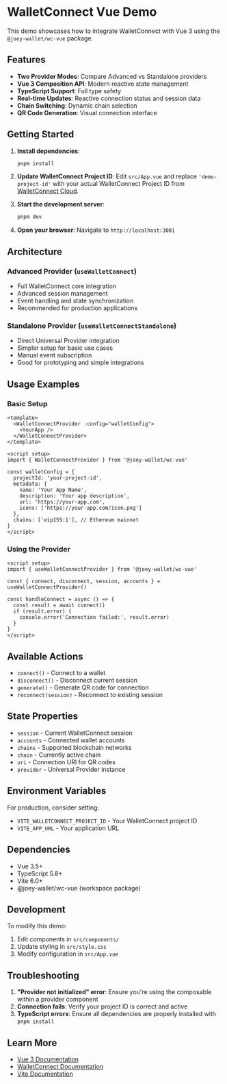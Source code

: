 # WalletConnect Vue Demo

This demo showcases how to integrate WalletConnect with Vue 3 using the `@joey-wallet/wc-vue` package.

## Features

- **Two Provider Modes**: Compare Advanced vs Standalone providers
- **Vue 3 Composition API**: Modern reactive state management
- **TypeScript Support**: Full type safety
- **Real-time Updates**: Reactive connection status and session data
- **Chain Switching**: Dynamic chain selection
- **QR Code Generation**: Visual connection interface

## Getting Started

1. **Install dependencies**:
   ```bash
   pnpm install
   ```

2. **Update WalletConnect Project ID**:
   Edit `src/App.vue` and replace `'demo-project-id'` with your actual WalletConnect Project ID from [WalletConnect Cloud](https://cloud.walletconnect.com/).

3. **Start the development server**:
   ```bash
   pnpm dev
   ```

4. **Open your browser**:
   Navigate to `http://localhost:3001`

## Architecture

### Advanced Provider (`useWalletConnect`)
- Full WalletConnect core integration
- Advanced session management
- Event handling and state synchronization
- Recommended for production applications

### Standalone Provider (`useWalletConnectStandalone`)
- Direct Universal Provider integration
- Simpler setup for basic use cases
- Manual event subscription
- Good for prototyping and simple integrations

## Usage Examples

### Basic Setup

```vue
<template>
  <WalletConnectProvider :config="walletConfig">
    <YourApp />
  </WalletConnectProvider>
</template>

<script setup>
import { WalletConnectProvider } from '@joey-wallet/wc-vue'

const walletConfig = {
  projectId: 'your-project-id',
  metadata: {
    name: 'Your App Name',
    description: 'Your app description',
    url: 'https://your-app.com',
    icons: ['https://your-app.com/icon.png']
  },
  chains: ['eip155:1'], // Ethereum mainnet
}
</script>
```

### Using the Provider

```vue
<script setup>
import { useWalletConnectProvider } from '@joey-wallet/wc-vue'

const { connect, disconnect, session, accounts } = useWalletConnectProvider()

const handleConnect = async () => {
  const result = await connect()
  if (result.error) {
    console.error('Connection failed:', result.error)
  }
}
</script>
```

## Available Actions

- `connect()` - Connect to a wallet
- `disconnect()` - Disconnect current session  
- `generate()` - Generate QR code for connection
- `reconnect(session)` - Reconnect to existing session

## State Properties

- `session` - Current WalletConnect session
- `accounts` - Connected wallet accounts
- `chains` - Supported blockchain networks
- `chain` - Currently active chain
- `uri` - Connection URI for QR codes
- `provider` - Universal Provider instance

## Environment Variables

For production, consider setting:
- `VITE_WALLETCONNECT_PROJECT_ID` - Your WalletConnect project ID
- `VITE_APP_URL` - Your application URL

## Dependencies

- Vue 3.5+
- TypeScript 5.8+
- Vite 6.0+
- @joey-wallet/wc-vue (workspace package)

## Development

To modify this demo:

1. Edit components in `src/components/`
2. Update styling in `src/style.css`
3. Modify configuration in `src/App.vue`

## Troubleshooting

1. **"Provider not initialized" error**: Ensure you're using the composable within a provider component
2. **Connection fails**: Verify your project ID is correct and active
3. **TypeScript errors**: Ensure all dependencies are properly installed with `pnpm install`

## Learn More

- [Vue 3 Documentation](https://vuejs.org/)
- [WalletConnect Documentation](https://docs.walletconnect.com/)
- [Vite Documentation](https://vite.dev/)